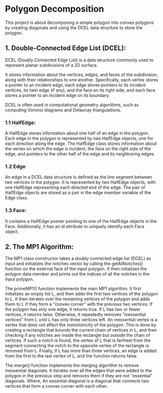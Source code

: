 # Polygon Decomposition
This project is about decomposing a simple polygon into convex polygons
by creating diagonals and using the DCEL data structure to
store the polygon.

## 1. Double-Connected Edge List (DCEL):
DCEL (Doubly Connected Edge List) is a data structure commonly used to represent planar subdivisions of a
2D surface.

It stores information about the vertices, edges, and faces of the subdivision, along with their relationships to
one another. Specifically, each vertex stores a pointer to an incident edge, each edge stores pointers to its
incident vertices, its twin edge (if any), and the face on its right side, and each face stores a pointer to an
incident edge on its boundary.

DCEL is often used in computational geometry algorithms, such as computing Voronoi diagrams and Delaunay
triangulations.

  ### 1.1 HalfEdge:
  A HalfEdge stores information about one half of an edge in the polygon. Each edge in the polygon is represented
  by two HalfEdge objects, one for each direction along the edge. The HalfEdge class stores information about the
  vertex on which the edge is incident, the face on the right side of the edge, and pointers to the other half of the edge
  and its neighboring edges.

  ### 1.2 Edge
  An edge in a DCEL data structure is defined as the line segment between two vertices in the polygon. It is represented by two HalfEdge
  objects, with one HalfEdge representing each directed end of the edge. The pair of HalfEdge objects are stored as a pair in the edge member
  variable of the Edge class.
  
  ### 1.3 Face:
  It contains a HalfEdge pointer pointing to one of the HalfEdge objects in the Face. Additionally, it has an id attribute
  to uniquely identify each Face object.

## 2. The MP1 Algorithm:
The MP1 class constructor takes a doubly connected edge list (DCEL) as input and initializes the notches vector
by calling the getAllNotches() function on the external face of the input polygon. It then initializes the polygon data
member and prints out the indices of all the notches in the input polygon.

The primeMP1() function implements the main MP1 algorithm. It first initializes an empty list L, and then adds the
first two vertices of the polygon to L. It then iterates over the remaining vertices of the polygon and adds them to L
if they form a "convex corner" with the previous two vertices. If the polygon has only one edge, it returns true. If L
has two or fewer vertices, it returns false. Otherwise, it repeatedly removes "inessential vertices" from L until L has
only three vertices left. An inessential vertex is a vertex that does not affect the monotonicity of the polygon. This
is done by creating a rectangle that bounds the current chain of vertices in L, and then checking if any notches are
inside the rectangle but outside the chain of vertices. If such a notch is found, the vertex of L that is farthest from
the segment connecting the notch to the opposite vertex of the rectangle is removed from L. Finally, if L has more
than three vertices, an edge is added from the first to the last vertex of L, and the function returns false.

The merge() function implements the merging algorithm to remove inessential diagonals. It iterates over all the
edges that were added to the polygon in the previous step and removes them if they are not "essential" diagonals. Where, An essential
diagonal is a diagonal that connects two vertices that form a convex corner with each other.
